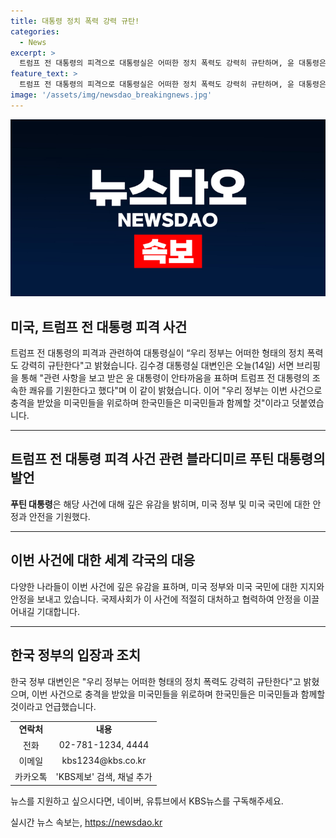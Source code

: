```yaml
---
title: 대통령 정치 폭력 강력 규탄!
categories:
  - News
excerpt: >
  트럼프 전 대통령의 피격으로 대통령실은 어떠한 정치 폭력도 강력히 규탄하며, 윤 대통령은 안타까움을 표하며 쾌유를 기원했다고 밝혔습니다. 또한, 이번 사건으로 충격을 받은 미국민들을 위로하며 한국민들은 미국민들과 함께할 것이라고 전했습니다.
feature_text: >
  트럼프 전 대통령의 피격으로 대통령실은 어떠한 정치 폭력도 강력히 규탄하며, 윤 대통령은 안타까움을 표하며 쾌유를 기원했다고 밝혔습니다. 또한, 이번 사건으로 충격을 받은 미국민들을 위로하며 한국민들은 미국민들과 함께할 것이라고 전했습니다.
image: '/assets/img/newsdao_breakingnews.jpg'
---
```


<p><img src="/assets/img/newsdao_breakingnews.jpg" alt="koreaapp 속보" /></p>

<h2>미국, 트럼프 전 대통령 피격 사건</h2>

<p data-ke-size="size16">트럼프 전 대통령의 피격과 관련하여 대통령실이 “우리 정부는 어떠한 형태의 정치 폭력도 강력히 규탄한다"고 밝혔습니다. 김수경 대통령실 대변인은 오늘(14일) 서면 브리핑을 통해 "관련 사항을 보고 받은 윤 대통령이 안타까움을 표하며 트럼프 전 대통령의 조속한 쾌유를 기원한다고 했다"며 이 같이 밝혔습니다. 이어 "우리 정부는 이번 사건으로 충격을 받았을 미국민들을 위로하며 한국민들은 미국민들과 함께할 것"이라고 덧붙였습니다.</p>

<hr>

<h2 data-ke-size="size26"><b>트럼프 전 대통령 피격 사건 관련 블라디미르 푸틴 대통령의 발언</b></h2>

<p data-ke-size="size16"><b>푸틴 대통령</b>은 해당 사건에 대해 깊은 유감을 밝히며, 미국 정부 및 미국 국민에 대한 안정과 안전을 기원했다.</p>

<hr>

<h2 data-ke-size="size26">이번 사건에 대한 세계 각국의 대응</h2>

<p data-ke-size="size16">다양한 나라들이 이번 사건에 깊은 유감을 표하며, 미국 정부와 미국 국민에 대한 지지와 안정을 보내고 있습니다. 국제사회가 이 사건에 적절히 대처하고 협력하여 안정을 이끌어내길 기대합니다.</p>

<hr>

<h2 data-ke-size="size26">한국 정부의 입장과 조치</h2>

<p data-ke-size="size16">한국 정부 대변인은 "우리 정부는 어떠한 형태의 정치 폭력도 강력히 규탄한다"고 밝혔으며, 이번 사건으로 충격을 받았을 미국민들을 위로하며 한국민들은 미국민들과 함께할 것이라고 언급했습니다.</p>

<table>
<tbody>
<tr>
<td style="text-align: center; height: 17px;"><b>연락처</b></td>
<td style="text-align: center; height: 17px;"><b>내용</b></td>
</tr>
<tr>
<td style="text-align: center; height: 17px;">전화</td>
<td style="text-align: center; height: 17px;">02-781-1234, 4444</td>
</tr>
<tr>
<td style="text-align: center; height: 17px;">이메일</td>
<td style="text-align: center; height: 17px;">kbs1234@kbs.co.kr</td>
</tr>
<tr>
<td style="text-align: center; height: 17px;">카카오톡</td>
<td style="text-align: center; height: 17px;">'KBS제보' 검색, 채널 추가</td>
</tr>
</tbody>
</table>

<p data-ke-size="size16">뉴스를 지원하고 싶으시다면, 네이버, 유튜브에서 KBS뉴스를 구독해주세요.</p>
실시간 뉴스 속보는, <a href="https://newsdao.kr" rel="dofollow">https://newsdao.kr</a>


